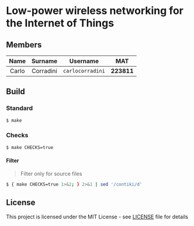 # Low-power wireless networking for the Internet of Things

## Members

|     Name     |  Surname  |       Username       |    MAT     |
| :----------: | :-------: | :------------------: | :--------: |
|    Carlo     | Corradini |   `carlocorradini`   | **223811** |

## Build

### Standard

```bash
$ make
```

### Checks

```bash
$ make CHECKS=true
```

#### Filter

> Filter only for source files

```bash
$ { make CHECKS=true 1>&2; } 2>&1 | sed '/contiki/d'
```

## License

This project is licensed under the MIT License - see [LICENSE](LICENSE) file for details